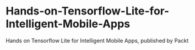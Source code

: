 # Hands-on-Tensorflow-Lite-for-Intelligent-Mobile-Apps
Hands on Tensorflow Lite for Intelligent Mobile Apps, published by Packt
